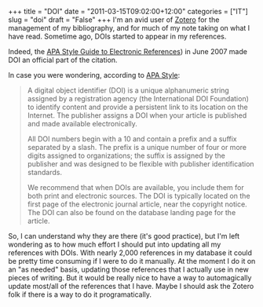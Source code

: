 +++
title = "DOI"
date = "2011-03-15T09:02:00+12:00"
categories = ["IT"]
slug = "doi"
draft = "False"
+++
I'm an avid user of [Zotero](https://www.zotero.org/) for the management
of my bibliography, and for much of my note taking on what I have read.
Sometime ago, DOIs started to appear in my references.

Indeed, the [APA Style Guide to Electronic
References](https://books.apa.org/books.cfm?id=4210509)) in June 2007
made DOI an official part of the citation.

In case you were wondering, according to [APA
Style](https://www.apastyle.org/learn/faqs/what-is-doi.aspx):

> A digital object identifier (DOI) is a unique alphanumeric string
> assigned by a registration agency (the International DOI Foundation)
> to identify content and provide a persistent link to its location on
> the Internet. The publisher assigns a DOI when your article is
> published and made available electronically.
>
> All DOI numbers begin with a 10 and contain a prefix and a suffix
> separated by a slash. The prefix is a unique number of four or more
> digits assigned to organizations; the suffix is assigned by the
> publisher and was designed to be flexible with publisher
> identification standards.
>
> We recommend that when DOIs are available, you include them for both
> print and electronic sources. The DOI is typically located on the
> first page of the electronic journal article, near the copyright
> notice. The DOI can also be found on the database landing page for the
> article.

So, I can understand why they are there (it's good practice), but I'm left
wondering as to how much effort I should put into updating all my references
with DOIs. With nearly 2,000 references in my database it could be pretty time
consuming if I were to do it manually. At the moment I do it on an "as needed"
basis, updating those references that I actually use in new pieces of writing.
But it would be really nice to have a way to automagically update most/all of
the references that I have. Maybe I should ask the Zotero folk if there is a
way to do it programatically.

